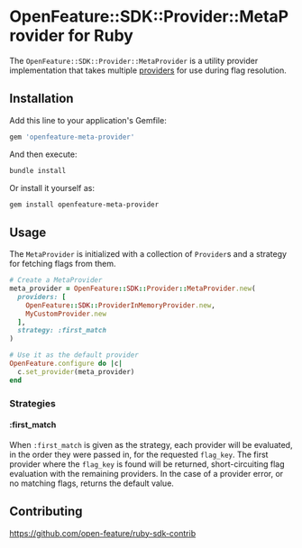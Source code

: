 # OpenFeature::SDK::Provider::MetaProvider for Ruby

The `OpenFeature::SDK::Provider::MetaProvider` is a utility provider implementation that takes multiple [providers](https://docs.openfeature.dev/docs/specification/sections/providers) for use during flag resolution.

## Installation

Add this line to your application's Gemfile:

```ruby
gem 'openfeature-meta-provider'
```

And then execute:

```sh
bundle install
```

Or install it yourself as:

```sh
gem install openfeature-meta-provider
```

## Usage

The `MetaProvider` is initialized with a collection of `Provider`s and a strategy for fetching flags from them.

```ruby
# Create a MetaProvider
meta_provider = OpenFeature::SDK::Provider::MetaProvider.new(
  providers: [
    OpenFeature::SDK::ProviderInMemoryProvider.new,
    MyCustomProvider.new
  ],
  strategy: :first_match
)

# Use it as the default provider
OpenFeature.configure do |c|
  c.set_provider(meta_provider)
end
```

### Strategies

#### :first_match

When `:first_match` is given as the strategy, each provider will be evaluated, in the order they were passed in, for the requested `flag_key`. The first provider where the `flag_key` is found will be returned, short-circuiting flag evaluation with the remaining providers. In the case of a provider error, or no matching flags, returns the default value.


## Contributing

https://github.com/open-feature/ruby-sdk-contrib
